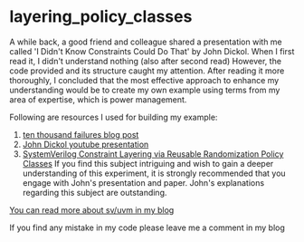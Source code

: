 # layering_policy_classes
A while back, a good friend and colleague shared a presentation with me called 'I Didn't Know Constraints Could Do That' by John Dickol. When I first read it, I didn't understand nothing (also after second read) However, the code provided and its structure caught my attention. After reading it more thoroughly, I concluded that the most effective approach to enhance my understanding would be to create my own example using terms from my area of expertise, which is power management.

Following are resources I used for building my example:
1. [ten thousand failures blog post ](https://tenthousandfailures.com/blog/2015/3/15/systemverilog-constraint-layering-examples-from-john-dickol)
2. [John Dickol youtube presentation](https://www.youtube.com/watch?v=kcfChOLSEeM&ab_channel=MikeBartley)
3. [SystemVerilog Constraint Layering via Reusable Randomization Policy Classes](https://dvcon-proceedings.org/wp-content/uploads/systemverilog-constraint-layering-via-reusable-randomization-policy-classes.pdf)
If you find this subject intriguing and wish to gain a deeper understanding of this experiment, it is strongly recommended that you engage with John's presentation and paper.
John's explanations regarding this subject are outstanding.

[You can read more about sv/uvm in my blog](https://www.verification-explorer.com)

If you find any mistake in my code please leave me a comment in my blog
